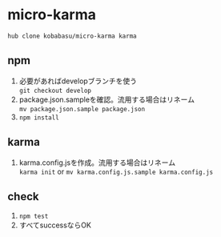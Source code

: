 # micro-karma

`hub clone kobabasu/micro-karma karma`

## npm
1. 必要があればdevelopブランチを使う  
   `git checkout develop`
1. package.json.sampleを確認。流用する場合はリネーム  
   `mv package.json.sample package.json`
1. `npm install`

## karma
1. karma.config.jsを作成。流用する場合はリネーム  
   `karma init` or `mv karma.config.js.sample karma.config.js`

## check
1. `npm test`
1. すべてsuccessならOK
